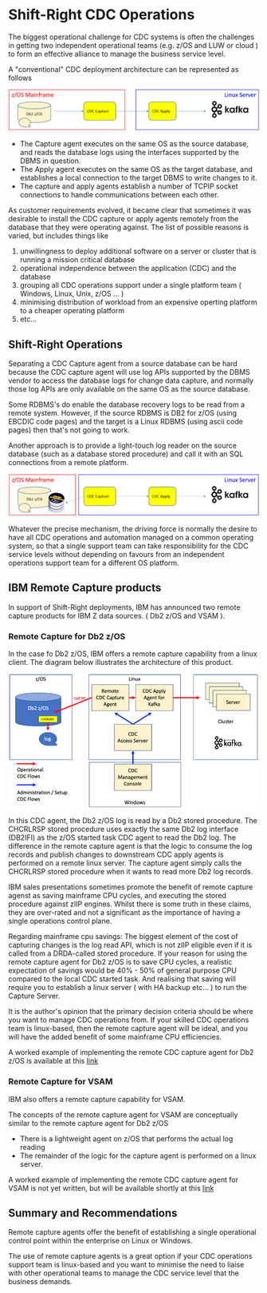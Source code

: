 # Shift-Right CDC Operations

The biggest operational challenge for CDC systems is often the challenges in getting two independent operational 
teams (e.g. z/OS and LUW or cloud ) to form an effective alliance to manage the business service level.

A "conventional" CDC deployment architecture can be represented as follows

![shift_m](/images/shift_m.png)

* The Capture agent executes on the same OS as the source database, and reads the database logs using the interfaces supported by the DBMS in question.
* The Apply agent executes on the same OS as the target database, and establishes a local connection to the target DBMS to write changes to it.
* The capture and apply agents establish a number of TCPIP socket connections to handle communications between each other.

As customer requirements evolved, it became clear that sometimes it was desirable to install the CDC capture or apply agents 
remotely from the database that they were operating against. The list of possible reasons is varied, but includes things like

1. unwillingness to deploy additional software on a server or cluster that is running a mission critical database
2. operational independence between the application (CDC) and the database
3. grouping all CDC operations support under a single platform team ( Windows, Linux, Unix, z/OS ... )
4. minimising distribution of workload from an expensive operting platform to a cheaper operating platform
5. etc...



## Shift-Right Operations
Separating a CDC Capture agent from a source database can be hard because the CDC capture agent will use log APIs 
supported by the DBMS vendor to access the database logs for change data capture, and normally those log APIs are
only available on the same OS as the source database.

Some RDBMS's do enable the database recovery logs to be read from a remote system. However, 
if the source RDBMS is DB2 for z/OS (using EBCDIC code pages) and the target is a Linux RDBMS (using ascii code pages) then 
that's not going to work.

Another approach is to provide a light-touch log reader on the source database (such as a database stored procedure) and call it with an 
SQL connections from a remote platform.

![shift_r](/images/shift_r.png)

Whatever the precise mechanism, the driving force is normally the desire to have all CDC operations and automation managed on a common operating system, 
so that a single support team can take responsibility for the CDC service levels without depending on favours from an independent operations support 
team for a different OS platform.

## IBM Remote Capture products

In support of Shift-Right deployments, IBM has announced two remote capture products for IBM Z data sources. ( Db2 z/OS and VSAM ).

### Remote Capture for Db2 z/OS

In the case fo Db2 z/OS, IBM offers a remote capture capability from a linux client. 
The diagram below illustrates the architecture of this product.

![rcapdb2](/images/rcapdb2.png)

In this CDC agent, the Db2 z/OS log is read by a Db2 stored procedure.
The CHCRLRSP stored procedure uses exactly the same Db2 log interface (DB2IFI) as the z/OS started task CDC agent to read the Db2 log.
The difference in the remote capture agent is that the logic to consume the log records and publish changes to downstream CDC apply agents 
is performed on a remote linux server. The capture agent simply calls the CHCRLRSP stored procedure when it wants to read more Db2 log records.

IBM sales presentations sometimes promote the benefit of remote capture agenst as saving mainframe CPU cycles, and executing the stored procedure against zIIP engines. 
Whilst there is some truth in these claims, they are over-rated and not a significant as the importance of having a single operations control plane.

Regarding mainframe cpu savings: The biggest element of the cost of capturing changes is the log read API, which is 
not zIIP eligible even if it is called from a DRDA-called stored procedure. If your reason for using the remote capture agent for Db2 z/OS is 
to save CPU cycles, a realistic expectation of savings would be 40% - 50% of general purpose CPU compared to the local CDC started task. 
And realising that saving will require you to establish a linux server ( with HA backup etc... ) to run the Capture Server.

It is the author's opinion that the primary decision criteria should be where you want to manage CDC operations from. 
If your skilled CDC operations team is linux-based, then the remote capture agent will be ideal, and you will have the added 
benefit of some mainframe CPU efficiencies. 

A worked example of implementing the remote CDC capture agent for Db2 z/OS is available 
at this [link](https://github.com/zeditor01/cdc_examples/blob/main/documents/deploy_remotecdccapture_db2zos.md) 


### Remote Capture for VSAM

IBM also offers a remote capture capability for VSAM.

The concepts of the remote capture agent for VSAM are conceptually similar to the remote capture agent for Db2 z/OS
* There is a lightweight agent on z/OS that performs the actual log reading
* The remainder of the logic for the capture agent is performed on a linux server.


A worked example of implementing the remote CDC capture agent for VSAM is not yet written, but will be available shortly 
at this [link](https://github.com/zeditor01/cdc_examples/blob/main/documents/deploy_remotecdccapture_vsam.md) 



## Summary and Recommendations

Remote capture agents offer the benefit of establishing a single operational control point within the enterprise on Linux or Windows.

The use of remote capture agents is a great option if your CDC operations support team is linux-based and you 
want to minimise the need to liaise with other operational teams to manage the CDC service level that the business demands.

